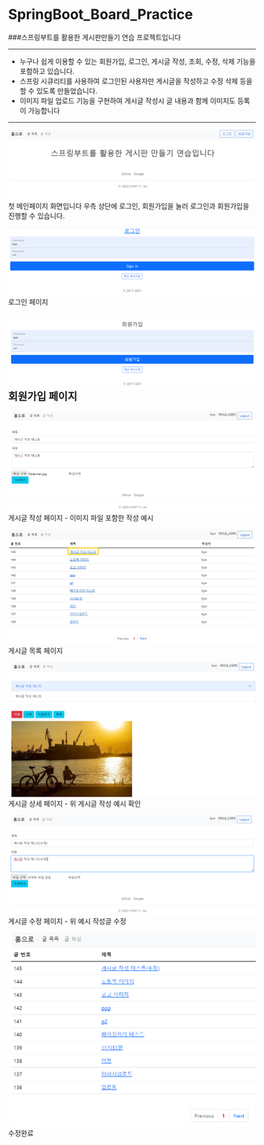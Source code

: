 # SpringBoot_Board_Practice
###스프링부트를 활용한 게시판만들기 연습 프로젝트입니다

---
* 누구나 쉽게 이용할 수 있는 회원가입, 로그인, 게시글 작성, 조회, 수정, 삭제 기능을 포함하고 있습니다.
* 스프링 시큐리티를 사용하여 로그인된 사용자만 게시글을 작성하고 수정 삭제 등을 할 수 있도록 만들었습니다.
* 이미지 파일 업로드 기능을 구현하여 게시글 작성시 글 내용과 함께 이미지도 등록이 가능합니다
---
![](https://github.com/Kyw111/SpringBoot_Board_Practice/blob/main/md_img/main.PNG)
첫 메인페이지 화면입니다 우측 상단에 로그인, 회원가입을 눌러 로그인과 회원가입을 진행할 수 있습니다.

![](https://github.com/Kyw111/SpringBoot_Board_Practice/blob/main/md_img/login.PNG)
로그인 페이지

![](https://github.com/Kyw111/SpringBoot_Board_Practice/blob/main/md_img/register.PNG)
회원가입 페이지
---
![](https://github.com/Kyw111/SpringBoot_Board_Practice/blob/main/md_img/write.PNG)
게시글 작성 페이지 - 이미지 파일 포함한 작성 예시

![](https://github.com/Kyw111/SpringBoot_Board_Practice/blob/main/md_img/list.jpg)
게시글 목록 페이지

![](https://github.com/Kyw111/SpringBoot_Board_Practice/blob/main/md_img/view.PNG)
게시글 상세 페이지 - 위 게시글 작성 예시 확인

![](https://github.com/Kyw111/SpringBoot_Board_Practice/blob/main/md_img/modify.PNG)
게시글 수정 페이지 - 위 예시 작성글 수정

![](https://github.com/Kyw111/SpringBoot_Board_Practice/blob/main/md_img/modified.PNG)
수정완료